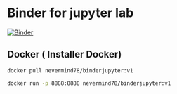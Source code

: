 # Binder for jupyter lab


[![Binder](https://mybinder.org/badge_logo.svg)](https://mybinder.org/v2/gh/nevermind78/MyBinderJupyter/main?urlpath=lab/tree/)


## Docker ( Installer Docker)

```bash
docker pull nevermind78/binderjupyter:v1
```


```bash
docker run -p 8888:8888 nevermind78/binderjupyter:v1
```